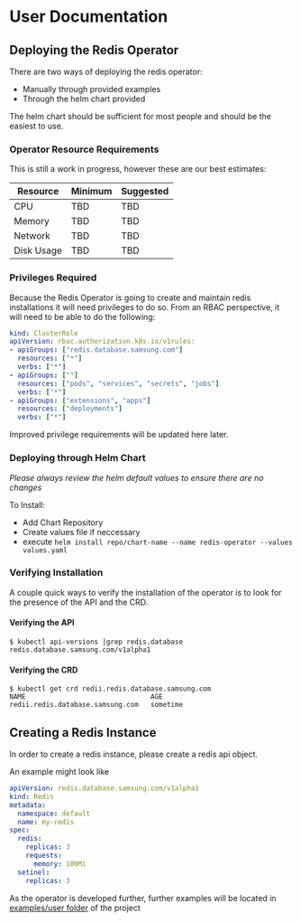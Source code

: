 # User Documentation

## Deploying the Redis Operator

There are two ways of deploying the redis operator:
* Manually through provided examples
* Through the helm chart provided

The helm chart should be sufficient for most people and should be the
easiest to use.

### Operator Resource Requirements

This is still a work in progress, however these are our best estimates:

| Resource | Minimum | Suggested |
| --- | --- | --- |
| CPU | TBD | TBD |
| Memory | TBD | TBD |
| Network | TBD | TBD |
| Disk Usage | TBD | TBD |

### Privileges Required

Because the Redis Operator is going to create and maintain redis installations
it will need privileges to do so.  From an RBAC perspective, it will need
to be able to do the following:

```yaml
kind: ClusterRole
apiVersion: rbac.authorization.k8s.io/v1rules:
- apiGroups: ["redis.database.samsung.com"]
  resources: ["*"]
  verbs: ["*"]
- apiGroups: [""]
  resources: ["pods", "services", "secrets", "jobs"]
  verbs: ["*"]
- apiGroups: ["extensions", "apps"]
  resources: ["deployments"]
  verbs: ["*"]
```

Improved privilege requirements will be updated here later.

### Deploying through Helm Chart

_*Please always review the helm default values to ensure there are no changes*_

To Install:
* Add Chart Repository
* Create values file if neccessary
* execute
```helm install repo/chart-name --name redis-operator --values values.yaml```

### Verifying Installation

A couple quick ways to verify the installation of the operator is to look
for the presence of the API and the CRD.

#### Verifying the API

```shell
$ kubectl api-versions |grep redis.database
redis.database.samsung.com/v1alpha1
```

#### Verifying the CRD

```shell
$ kubectl get crd redii.redis.database.samsung.com
NAME                               AGE
redii.redis.database.samsung.com   sometime
```

## Creating a Redis Instance

In order to create a redis instance, please create a redis api object.

An example might look like

```yaml
apiVersion: redis.database.samsung.com/v1alpha1
kind: Redis
metadata:
  namespace: default
  name: my-redis
spec:
  redis:
    replicas: 3
    requests:
      memory: 100Mi
  setinel:
    replicas: 3
```

As the operator is developed further, further examples will be located in
[examples/user folder](../../examples/user) of the project